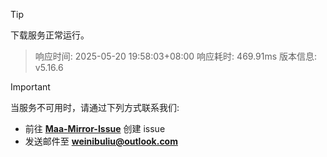 > [!TIP]
下载服务正常运行。


> 响应时间: 2025-05-20 19:58:03+08:00
> 响应耗时: 469.91ms
> 版本信息: v5.16.6

> [!IMPORTANT]
> 当服务不可用时，请通过下列方式联系我们: 
> - 前往 **[Maa-Mirror-Issue](https://github.com/MaaMirror/Maa-Mirror-Issue/issues)** 创建 issue
> - 发送邮件至 **<a href="mailto:weinibuliu@outlook.com">weinibuliu@outlook.com</a>**
